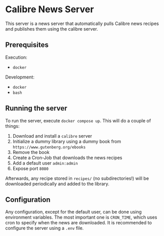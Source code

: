 # Calibre News Server
This server is a news server that automatically pulls Calibre news recipes and publishes them using the calibre server.

## Prerequisites
Execution:
- `docker`

Development:
- `docker`
- `bash`

## Running the server
To run the server, execute `docker compose up`.
This will do a couple of things:
1. Download and install a `calibre` server
2. Initialize a dummy library using a dummy book from `https://www.gutenberg.org/ebooks`
3. Remove the book
4. Create a Cron-Job that downloads the news recipes
5. Add a default user `admin:admin`
6. Expose port `8080`

Afterwards, any recipe stored in `recipes/` (no subdirectories!) will be downloaded periodically and added to the library.

## Configuration
Any configuration, except for the default user, can be done using environment variables.
The most important one is `CRON_TIME`, which uses cron to specify when the news are downloaded.
It is recommended to configure the server using a `.env` file.
